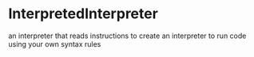 # InterpretedInterpreter
an interpreter that reads instructions to create an interpreter to run code using your own syntax rules
